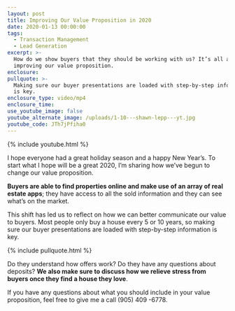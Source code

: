 ```yaml
---
layout: post
title: Improving Our Value Proposition in 2020
date: 2020-01-13 00:00:00
tags:
  - Transaction Management
  - Lead Generation
excerpt: >-
  How do we show buyers that they should be working with us? It’s all about
  improving our value proposition.
enclosure:
pullquote: >-
  Making sure our buyer presentations are loaded with step-by-step information
  is key.
enclosure_type: video/mp4
enclosure_time:
use_youtube_image: false
youtube_alternate_image: /uploads/1-10---shawn-lepp---yt.jpg
youtube_code: JTh7jPfiha0
---
```


{% include youtube.html %}

I hope everyone had a great holiday season and a happy New Year’s. To start what I hope will be a great 2020, I’m sharing how we’ve begun to change our value proposition.

**Buyers are able to find properties online and make use of an array of real estate apps**; they have access to all the sold information and they can see what’s on the market.

This shift has led us to reflect on how we can better communicate our value to buyers. Most people only buy a house every 5 or 10 years, so making sure our buyer presentations are loaded with step-by-step information is key.

{% include pullquote.html %}

Do they understand how offers work? Do they have any questions about deposits? **We also make sure to discuss how we relieve stress from buyers once they find a house they love**.

If you have any questions about what you should include in your value proposition, feel free to give me a call (905) 409 -6778.